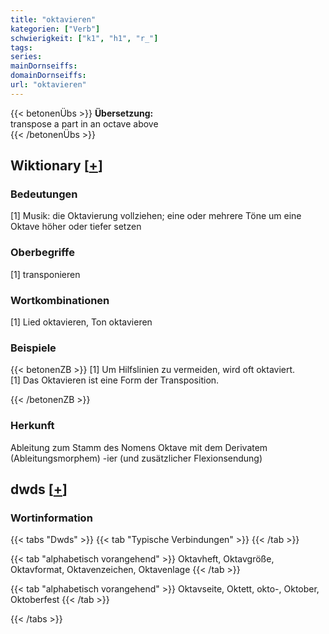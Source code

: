 ```yaml
---
title: "oktavieren"
kategorien: ["Verb"]
schwierigkeit: ["k1", "h1", "r_"]
tags:
series:
mainDornseiffs:
domainDornseiffs:
url: "oktavieren"
---
```


{{< betonenÜbs >}}
**Übersetzung:**  
transpose  a part in an octave above  
{{< /betonenÜbs >}}

## Wiktionary [[+](https://de.wiktionary.org/wiki/oktavieren)]

### Bedeutungen
[1] Musik: die Oktavierung vollziehen; eine oder mehrere Töne um eine Oktave höher oder tiefer setzen  

### Oberbegriffe
[1] transponieren  

### Wortkombinationen
[1] Lied oktavieren, Ton oktavieren  

### Beispiele
{{< betonenZB >}}
[1] Um Hilfslinien zu vermeiden, wird oft oktaviert.  
[1] Das Oktavieren ist eine Form der Transposition.  

{{< /betonenZB >}}
### Herkunft
Ableitung zum Stamm des Nomens Oktave mit dem Derivatem (Ableitungsmorphem) -ier (und zusätzlicher Flexionsendung)  



## dwds [[+](https://www.dwds.de/wb/oktavieren)]

### Wortinformation
{{< tabs "Dwds" >}}
{{< tab "Typische Verbindungen" >}}
{{< /tab >}}

{{< tab "alphabetisch vorangehend" >}}
Oktavheft, Oktavgröße, Oktavformat, Oktavenzeichen, Oktavenlage
{{< /tab >}}

{{< tab "alphabetisch vorangehend" >}}
Oktavseite, Oktett, okto-, Oktober, Oktoberfest
{{< /tab >}}

{{< /tabs >}}

